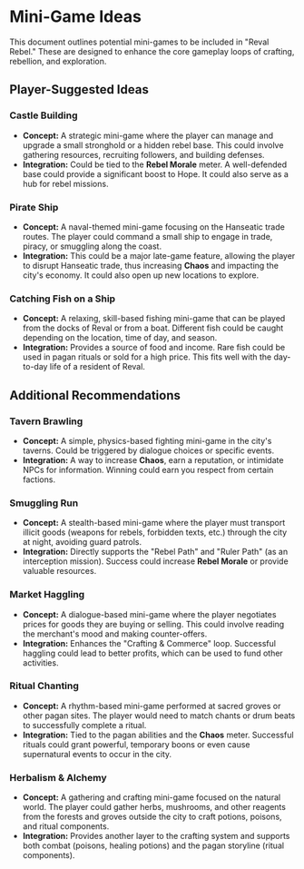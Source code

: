 # Mini-Game Ideas

This document outlines potential mini-games to be included in "Reval Rebel." These are designed to enhance the core gameplay loops of crafting, rebellion, and exploration.

## Player-Suggested Ideas

### Castle Building
- **Concept:** A strategic mini-game where the player can manage and upgrade a small stronghold or a hidden rebel base. This could involve gathering resources, recruiting followers, and building defenses.
- **Integration:** Could be tied to the **Rebel Morale** meter. A well-defended base could provide a significant boost to Hope. It could also serve as a hub for rebel missions.

### Pirate Ship
- **Concept:** A naval-themed mini-game focusing on the Hanseatic trade routes. The player could command a small ship to engage in trade, piracy, or smuggling along the coast.
- **Integration:** This could be a major late-game feature, allowing the player to disrupt Hanseatic trade, thus increasing **Chaos** and impacting the city's economy. It could also open up new locations to explore.

### Catching Fish on a Ship
- **Concept:** A relaxing, skill-based fishing mini-game that can be played from the docks of Reval or from a boat. Different fish could be caught depending on the location, time of day, and season.
- **Integration:** Provides a source of food and income. Rare fish could be used in pagan rituals or sold for a high price. This fits well with the day-to-day life of a resident of Reval.

## Additional Recommendations

### Tavern Brawling
- **Concept:** A simple, physics-based fighting mini-game in the city's taverns. Could be triggered by dialogue choices or specific events.
- **Integration:** A way to increase **Chaos**, earn a reputation, or intimidate NPCs for information. Winning could earn you respect from certain factions.

### Smuggling Run
- **Concept:** A stealth-based mini-game where the player must transport illicit goods (weapons for rebels, forbidden texts, etc.) through the city at night, avoiding guard patrols.
- **Integration:** Directly supports the "Rebel Path" and "Ruler Path" (as an interception mission). Success could increase **Rebel Morale** or provide valuable resources.

### Market Haggling
- **Concept:** A dialogue-based mini-game where the player negotiates prices for goods they are buying or selling. This could involve reading the merchant's mood and making counter-offers.
- **Integration:** Enhances the "Crafting & Commerce" loop. Successful haggling could lead to better profits, which can be used to fund other activities.

### Ritual Chanting
- **Concept:** A rhythm-based mini-game performed at sacred groves or other pagan sites. The player would need to match chants or drum beats to successfully complete a ritual.
- **Integration:** Tied to the pagan abilities and the **Chaos** meter. Successful rituals could grant powerful, temporary boons or even cause supernatural events to occur in the city.

### Herbalism & Alchemy
- **Concept:** A gathering and crafting mini-game focused on the natural world. The player could gather herbs, mushrooms, and other reagents from the forests and groves outside the city to craft potions, poisons, and ritual components.
- **Integration:** Provides another layer to the crafting system and supports both combat (poisons, healing potions) and the pagan storyline (ritual components).
